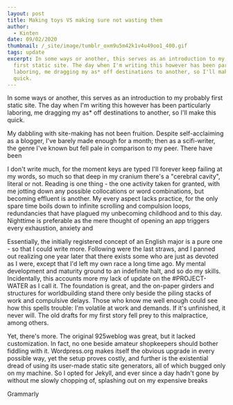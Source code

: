 ```yaml
---
layout: post
title: Making toys VS making sure not wasting them
author:
  - Kinten
date: 09/02/2020
thumbnail: /_site/image/tumblr_oxm9u5m42k1v4u49oo1_400.gif
tags: update
excerpt: In some ways or another, this serves as an introduction to my probably
  first static site. The day when I'm writing this however has been particularly
  laboring, me dragging my as* off destinations to another, so I'll make this
  quick.
---
```

In some ways or another, this serves as an introduction to my probably first static site. The day when I'm writing this however has been particularly laboring, me dragging my as* off destinations to another, so I'll make this quick.

My dabbling with site-making has not been fruition. Despite self-acclaiming as a blogger, I've barely made enough for a month; then as a scifi-writer, the genre I've known but fell pale in comparison to my peer. There have been 

I don't write much, for the moment keys are typed I'll forever keep failing at my words, so much so that deep in my cranium there's a "cerebral cavity", literal or not. Reading is one thing - the one activity taken for granted, with me jotting down any possible collocations or word combinations, but becoming effluent is another. My every aspect lacks practice, for the only spare time boils down to infinite scrolling and compulsion loops, redundancies that have plagued my unbecoming childhood and to this day. Nighttime is preferable as the mere thought of opening an app triggers every exhaustion, anxiety and

Essentially, the initially registered concept of an English major is a pure one - so that I could write more. Following were the last straws, and I panned out realizing one year later that there exists some who are just as devoted as I were, except that I'd left my own race a long time ago. My mental development and maturity ground to an indefinite halt, and so do my skills. Incidentally, this accounts more my lack of update on the #PROJECT-WATER as I call it. The foundation is great, and the on-paper girders and structures for worldbuilding stand there only beside the piling stacks of work and compulsive delays. Those who know me well enough could see how this spells trouble: I'm volatile at work and demands. If it's unfinished, it never will. The old drafts for my first story fell prey to this malpractice, among others.

Yet, there's more. The original 925weblog was great, but it lacked customization. In fact, no one beside amateur shopkeepers should bother fiddling with it. Wordpress.org makes itself the obvious upgrade in every possible way, yet the setup proves costly, and further is the existential dread of using its user-made static site generators, all of which bugged only on my machine. So I opted for Jekyll, and ever since a day hadn't gone by without me slowly chopping of, splashing out on my expensive breaks  

 

Grammarly